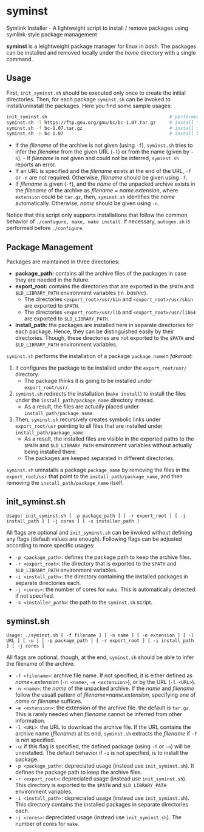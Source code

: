 # syminst
Symlink Installer - A lightweight script to install / remove packages using symlink-style package management

**syminst** is a leightweight package manager for linux in _bash_. The packages can be installed and removed locally under the *home* directory with a single command. 

## Usage
First, `init_syminst.sh` should be executed only once to create the initial directories. Then, for each package `syminst.sh` can be invoked to install/uninstall the packages. Here you find some sample usages:
```sh
init_syminst.sh                                             # performed only once
syminst.sh -l https://ftp.gnu.org/gnu/bc/bc-1.07.tar.gz     # install from the URL (archive will be downloaded)
syminst.sh -f bc-1.07.tar.gz                                # install from the archive file (archive file should be available)
syminst.sh -n bc-1.07                                       # install by the name (archive file should be available)
```
- If the _filename_ of the archive is not given (using `-f`), `syminst.sh` tries to infer the _filename_ from the given URL (`-l`) or from the name (given by `-n`). - If _filename_ is not given and could not be inferred, `syminst.sh` reports an error.
- If an URL is specified and the _filename_ exists at the end of the URL, `-f` or `-n` are not required. Otherwise, _filename_ should be given using `-f`.
- If _filename_ is given (`-f`), and the _name_ of the unpacked archive exists in the _filename_ of the archive as _filename = name.extension_, where `extension` could be `tar.gz`, then, `syminst.sh` identifies the _name_ automatically. Otherwise, _name_ should be given using `-n`.

Notice that this script only supports installations that follow the common behavior of `./configure, make, make install`. If necessary, `autogen.sh` is performed before `./configure`.


## Package Management

Packages are maintained in three directories:
- **package_path:** contains all the archive files of the packages in case they are needed in the future.
- **export_root:** contains the directories that are exported in the `$PATH` and `$LD_LIBRARY_PATH` environment variables (in _.bashrc_).
  - The directories `<export_root>/usr/bin` and `<export_root>/usr/sbin` are exported to `$PATH`. 
  - The directories `<export_root>/usr/lib` and `<export_root>/usr/lib64` are exported to `$LD_LIBRARY_PATH`. 
- **install_path:** the packages are installed here in separate directories for each package. Hence, they can be distinguished easily by their directories. Though, these directories are not exported to the `$PATH` and `$LD_LIBRARY_PATH` environment variables.

`syminst.sh` performs the installation of a package `package_name`in _fakeroot_: 
1. It configures the package to be installed under the `export_root/usr/` directory. 
    - The package _thinks_ it is going to be installed under `export_root/usr/`.
3. `syminst.sh` redirects the installation (`make install`) to install the files under the `install_path/package_name` directory instead. 
    - As a result, the files are actually placed under `install_path/package_name`.
4. Then, `syminst.sh` recursively creates symbolic links under `export_root/usr` pointing to all files that are installed under `install_path/package_name`. 
    - As a result, the installed files are visible in the exported paths to the `$PATH` and `$LD_LIBRARY_PATH` environment variables without actually being installed there. 
    - The packages are keeped separated in different directories. 

`syminst.sh` uninstalls a package `package_name` by removing the files in the `export_root/usr` that point to the `install_path/package_name`, and then removing the `install_path/package_name` itself.


## init_syminst.sh

`Usage: init_syminst.sh [ -p package_path ] [ -r export_root ] [ -i install_path ] [ -j cores ] [ -s installer_path ]`

All flags are optional and `init_syminst.sh` can be invoked without defining any flags (default values are enough). Following flags can be adjusted according to more specific usages:
- `-p <package_path>`: defines the package path to keep the archive files.
- `-r <export_root>`: the directory that is exported to the `$PATH` and `$LD_LIBRARY_PATH` environment variables.
- `-i <install_path>`: the directory containing the installed packages in separate directories each.
- `-j <cores>`: the number of cores for `make`. This is automatically detected if not specified.
- `-s <installer_path>`: the path to the `syminst.sh` script.

## syminst.sh

`Usage: ./syminst.sh [ -f filename ] [ -n name ] [ -e extension ] [ -l URL ] [ -u ] [ -p package_path ] [ -r export_root ] [ -i install_path ] [ -j cores ]`

All flags are optional, though, at the end, `syminst.sh` should be able to infer the filename of the archive.
- `-f <filename>`: archive file name. If not specified, it is either defined as _name_+._extension_ (`-n <name>`, `-e <extension>`), or by the URL (`-l <URL>`).
- `-n <name>`: the _name_ of the unpacked archive. If the _name_ and _filename_ follow the usuall pattern of _filename=name.extension_, specifying one of _name_ or _filename_ suffices.
- `-e <extension>`: the extension of the archive file. the default is `tar.gz`. This is rarely needed when _filename_ cannot be inferred from other information.
- `-l <URL>`: the URL to download the archive file. If the URL contains the archive name (_filename_) at its end, `syminst.sh` extracts the _filename_ if `-f` is not specified.
- `-u`: if this flag is specified, the defined package (using `-f` or `-n`) will be uninstalled. The default behavior if `-u` is not specified, is to install the package.
- `-p <package_path>`: depreciated usage (instead use `init_syminst.sh`). It defines the package path to keep the archive files.
- `-r <export_root>`: depreciated usage (instead use `init_syminst.sh`). This directory is exported to the `$PATH` and `$LD_LIBRARY_PATH` environment variables.
- `-i <install_path>`: depreciated usage (instead use `init_syminst.sh`). This directory contains the installed packages in separate directories each.
- `-j <cores>`: depreciated usage (instead use `init_syminst.sh`). The number of cores for `make`.
